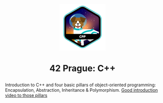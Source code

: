 <p align="center">
  <img src="Resources/cppe.png" />
</p>

# <p align="center">42 Prague: C++</p>
Introduction to C++ and four basic pillars of object-oriented programming: Encapsulation, Abstraction, Inheritance & Polymorphism.
[Good introduction video to those pillars](https://www.youtube.com/watch?v=SiBw7os-_zI)
